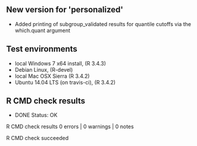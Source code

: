 ## New version for 'personalized'

* Added printing of subgroup_validated results for quantile cutoffs via the which.quant argument

## Test environments

* local Windows 7 x64 install, (R 3.4.3)
* Debian Linux, (R-devel)
* local Mac OSX Sierra (R 3.4.2)
* Ubuntu 14.04 LTS (on travis-ci), (R 3.4.2)

## R CMD check results

* DONE
Status: OK



R CMD check results
0 errors | 0 warnings | 0 notes

R CMD check succeeded
